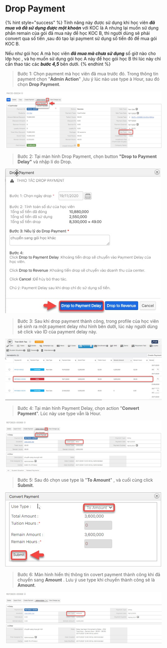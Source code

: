 # Drop Payment

{% hint style="success" %}
Tính năng này được sử dụng khi học viên _**đã mua và đã sử dụng được một khoản**_ với KOC là A nhưng lại muốn sử dụng phần remain của gói đã mua này để học KOC B, thì người dùng sẽ phải convert qua số tiền ,sau đó tạo lại payment sử dụng số tiền đó để mua gói KOC B.

Nếu như gói học A mà học viên _**đã mua mà chưa sử dụng**_ số giờ nào cho lớp học , và họ muốn sử dụng gói học A này để học gói học B thì lúc này chỉ cần thao tác các _**bước 4,5**_ bên dưới.
{% endhint %}

> Bước 1: Chọn payment mà học viên đã mua trước đó. Trong thông tin payment chọn "**Admin Action**" ,lưu ý lúc nào use type à Hour, sau đó chọn **Drop Payment**.

![](.gitbook/assets/drop4.jpg)

> Bước 2: Tại màn hình Drop Payment, chọn button **"Drop to Payment Delay"** và nhập lí do Drop.

![](.gitbook/assets/drop2%20%281%29.jpg)

> Bước 3: Sau khi drop payment thành công, trong profile của học viên sẽ sinh ra một payment delay như hình bên dưới, lúc này người dùng sẽ click vào ID của payment delay này.

![](.gitbook/assets/delay2%20%281%29.jpg)

> Bước 4: Tại màn hình Payment Delay, chọn action "**Convert Payment**". Lúc này use type vẫn là Hour.

![](.gitbook/assets/delay3%20%281%29.jpg)

> Bước 5: Sau đó chọn use type là "**To Amount**" , và cuối cùng click **Submit**.

![](.gitbook/assets/delay4%20%281%29.jpg)

> Bước 6: Màn hình hiển thị thông tin covert payment thành công khi đã chuyển sang **Amount** . Lưu ý use type khi chuyển thành công sẽ là **Amount**.

![](.gitbook/assets/delay5%20%281%29.jpg)

